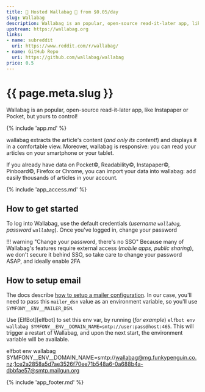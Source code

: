 ```yaml
---
title: 🧝 Hosted Wallabag 🦘 from $0.05/day
slug: Wallabag
description: Wallabag is an popular, open-source read-it-later app, like Instapaper or Pocket, but yours to control!
upstream: https://wallabag.org
links:
- name: subreddit
  uri: https://www.reddit.com/r/wallabag/
- name: GitHub Repo
  uri: https://github.com/wallabag/wallabag
price: 0.5
---
```


# {{ page.meta.slug }}

Wallabag is an popular, open-source read-it-later app, like Instapaper or Pocket, but yours to control!

{% include 'app.md' %}

wallabag extracts the article's content (*and only its content!*) and displays it in a comfortable view. Moreover, wallabag is responsive: you can read your articles on your smartphone or your tablet.

If you already have data on Pocket©, Readability©, Instapaper©, Pinboard©, Firefox or Chrome, you can import your data into wallabag: add easily thousands of articles in your account.

{% include 'app_access.md' %}

## How to get started

To log into Wallabag, use the default credentials (*username `wallabag`, password `wallabag`*). Once you've logged in, change your password

!!! warning "Change your password, there's no SSO"
    Because many of Wallabag's features require external access (*mobile apps, public sharing*), we don't secure it behind SSO, so take care to change your password ASAP, and ideally enable 2FA

## How to setup email

The docs describe [how to setup a mailer configuration](https://doc.wallabag.org/en/admin/mailer). In our case, you'll need to pass this `mailer_dsn` value as an environment variable, so you'll use `SYMFONY__ENV__MAILER_DSN`. 

Use [ElfBot][elfbot] to set this env var, by running (*for example*) `elfbot env wallabag SYMFONY__ENV__DOMAIN_NAME=smtp://user:pass@host:465`. This will trigger a restart of Wallabag, and upon the next start, the environment variable will be available.



elfbot env wallabag SYMFONY__ENV__DOMAIN_NAME=smtp://wallabag@mg.funkypenguin.co.nz:1ce2a2858a5d7ae3526f70ee71b548a6-0a688b4a-dbbfae57@smtp.mailgun.org

{% include 'app_footer.md' %}